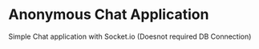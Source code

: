 # Anonymous Chat Application
 Simple Chat application with Socket.io (Doesnot required DB Connection)
